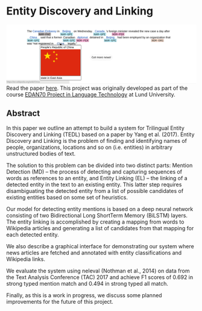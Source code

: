 # Entity Discovery and Linking

![The graphical user interface](news_ui3.png)
Read the paper [here](paper.pdf).
This project was originally developed as part of the course [EDAN70 Project in Language Technology](http://cs.lth.se/edan70/projects-in-language-technology/)
at Lund University.

## Abstract

In this paper we outline an attempt to build
a system for Trilingual Entity Discovery
and Linking (TEDL) based on a paper by
Yang et al. (2017). Entity Discovery and
Linking is the problem of finding and identifying names of people, organizations, locations and so on (i.e. entities) in arbitrary
unstructured bodies of text.

The solution to this problem can be divided into two distinct parts: Mention Detection (MD) – the process of detecting
and capturing sequences of words as references to an entity, and Entity Linking (EL)
– the linking of a detected entity in the text
to an existing entity. This latter step requires disambiguating the detected entity
from a list of possible candidates of existing entities based on some set of heuristics.

Our model for detecting entity mentions
is based on a deep neural network consisting of two Bidirectional Long ShortTerm Memory (BiLSTM) layers. The entity linking is accomplished by creating a
mapping from words to Wikipedia articles
and generating a list of candidates from
that mapping for each detected entity.

We also describe a graphical interface for
demonstrating our system where news articles are fetched and annotated with entity
classifications and Wikipedia links.

We evaluate the system using neleval
(Nothman et al., 2014) on data from the
Text Analysis Conference (TAC) 2017 and
achieve F1 scores of 0.692 in strong typed
mention match and 0.494 in strong typed
all match.

Finally, as this is a work in progress, we
discuss some planned improvements for
the future of this project.
